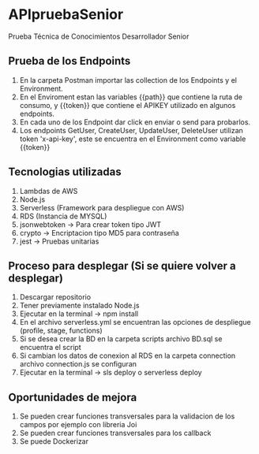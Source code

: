 # APIpruebaSenior
Prueba Técnica de Conocimientos Desarrollador Senior

## Prueba de los Endpoints

1. En la carpeta Postman importar las collection de los Endpoints y el Environment.
2. En el Enviroment estan las variables {{path}} que contiene la ruta de consumo, y {{token}} que contiene
   el APIKEY utilizado en algunos endpoints.
3. En cada uno de los Endpoint dar click en enviar o send para probarlos.
4. Los endpoints GetUser, CreateUser, UpdateUser, DeleteUser utilizan token 'x-api-key', este se encuentra
   en el Environment como variable {{token}}

## Tecnologias utilizadas

1. Lambdas de AWS
2. Node.js
3. Serverless (Framework para despliegue con AWS)
4. RDS (Instancia de MYSQL)
5. jsonwebtoken -> Para crear token tipo JWT
6. crypto -> Encriptacion tipo MD5 para contraseña
7. jest -> Pruebas unitarias

## Proceso para desplegar (Si se quiere volver a desplegar)

1. Descargar repositorio
2. Tener previamente instalado Node.js
3. Ejecutar en la terminal -> npm install
4. En el archivo serverless.yml se encuentran las opciones de despliegue (profile, stage, functions)
5. Si se desea crear la BD en la carpeta scripts archivo BD.sql se encuentra el script
6. Si cambian los datos de conexion al RDS en la carpeta connection archivo connection.js se configuran
5. Ejecutar en la terminal -> sls deploy o serverless deploy

## Oportunidades de mejora

1. Se pueden crear funciones transversales para la validacion de los campos por ejemplo con libreria Joi
2. Se pueden crear funciones transversales para los callback
3. Se puede Dockerizar